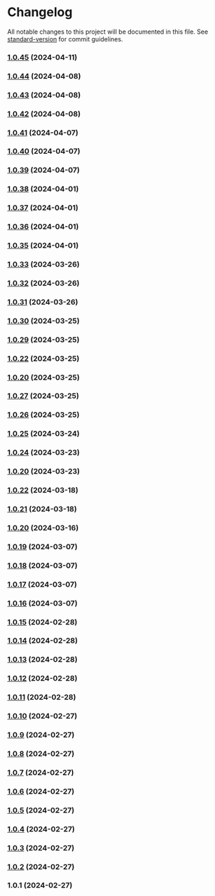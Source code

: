 # Changelog

All notable changes to this project will be documented in this file. See [standard-version](https://github.com/conventional-changelog/standard-version) for commit guidelines.

### [1.0.45](https://github.com/Nico2433/custom-components/compare/v1.0.44...v1.0.45) (2024-04-11)

### [1.0.44](https://github.com/Nico2433/custom-components/compare/v1.0.43...v1.0.44) (2024-04-08)

### [1.0.43](https://github.com/Nico2433/custom-components/compare/v1.0.42...v1.0.43) (2024-04-08)

### [1.0.42](https://github.com/Nico2433/custom-components/compare/v1.0.41...v1.0.42) (2024-04-08)

### [1.0.41](https://github.com/Nico2433/custom-components/compare/v1.0.40...v1.0.41) (2024-04-07)

### [1.0.40](https://github.com/Nico2433/custom-components/compare/v1.0.39...v1.0.40) (2024-04-07)

### [1.0.39](https://github.com/Nico2433/custom-components/compare/v1.0.38...v1.0.39) (2024-04-07)

### [1.0.38](https://github.com/Nico2433/custom-components/compare/v1.0.37...v1.0.38) (2024-04-01)

### [1.0.37](https://github.com/Nico2433/custom-components/compare/v1.0.36...v1.0.37) (2024-04-01)

### [1.0.36](https://github.com/Nico2433/custom-components/compare/v1.0.35...v1.0.36) (2024-04-01)

### [1.0.35](https://github.com/Nico2433/custom-components/compare/v1.0.33...v1.0.35) (2024-04-01)

### [1.0.33](https://github.com/Nico2433/custom-components/compare/v1.0.32...v1.0.33) (2024-03-26)

### [1.0.32](https://github.com/Nico2433/custom-components/compare/v1.0.31...v1.0.32) (2024-03-26)

### [1.0.31](https://github.com/Nico2433/custom-components/compare/v1.0.30...v1.0.31) (2024-03-26)

### [1.0.30](https://github.com/Nico2433/custom-components/compare/v1.0.29...v1.0.30) (2024-03-25)

### [1.0.29](https://github.com/Nico2433/custom-components/compare/v1.0.27...v1.0.29) (2024-03-25)

### [1.0.22](https://github.com/Nico2433/custom-components/compare/v1.0.27...v1.0.22) (2024-03-25)

### [1.0.20](https://github.com/Nico2433/custom-components/compare/v1.0.27...v1.0.20) (2024-03-25)

### [1.0.27](https://github.com/Nico2433/custom-components/compare/v1.0.26...v1.0.27) (2024-03-25)

### [1.0.26](https://github.com/Nico2433/custom-components/compare/v1.0.25...v1.0.26) (2024-03-25)

### [1.0.25](https://github.com/Nico2433/custom-components/compare/v1.0.24...v1.0.25) (2024-03-24)

### [1.0.24](https://github.com/Nico2433/custom-components/compare/v1.0.22...v1.0.24) (2024-03-23)

### [1.0.20](https://github.com/Nico2433/custom-components/compare/v1.0.22...v1.0.20) (2024-03-23)

### [1.0.22](https://github.com/Nico2433/custom-components/compare/v1.0.21...v1.0.22) (2024-03-18)

### [1.0.21](https://github.com/Nico2433/custom-components/compare/v1.0.20...v1.0.21) (2024-03-18)

### [1.0.20](https://github.com/Nico2433/custom-components/compare/v1.0.19...v1.0.20) (2024-03-16)

### [1.0.19](https://github.com/Nico2433/custom-components/compare/v1.0.18...v1.0.19) (2024-03-07)

### [1.0.18](https://github.com/Nico2433/custom-components/compare/v1.0.17...v1.0.18) (2024-03-07)

### [1.0.17](https://github.com/Nico2433/custom-components/compare/v1.0.16...v1.0.17) (2024-03-07)

### [1.0.16](https://github.com/Nico2433/custom-components/compare/v1.0.15...v1.0.16) (2024-03-07)

### [1.0.15](https://github.com/Nico2433/custom-inputs/compare/v1.0.14...v1.0.15) (2024-02-28)

### [1.0.14](https://github.com/Nico2433/custom-inputs/compare/v1.0.13...v1.0.14) (2024-02-28)

### [1.0.13](https://github.com/Nico2433/custom-inputs/compare/v1.0.12...v1.0.13) (2024-02-28)

### [1.0.12](https://github.com/Nico2433/custom-inputs/compare/v1.0.11...v1.0.12) (2024-02-28)

### [1.0.11](https://github.com/Nico2433/custom-inputs/compare/v1.0.10...v1.0.11) (2024-02-28)

### [1.0.10](https://github.com/Nico2433/custom-inputs/compare/v1.0.9...v1.0.10) (2024-02-27)

### [1.0.9](https://github.com/Nico2433/custom-inputs/compare/v1.0.8...v1.0.9) (2024-02-27)

### [1.0.8](https://github.com/Nico2433/custom-inputs/compare/v1.0.7...v1.0.8) (2024-02-27)

### [1.0.7](https://github.com/Nico2433/custom-inputs/compare/v1.0.5...v1.0.7) (2024-02-27)

### [1.0.6](https://github.com/Nico2433/custom-inputs/compare/v1.0.5...v1.0.6) (2024-02-27)

### [1.0.5](https://github.com/Nico2433/custom-inputs/compare/v1.0.4...v1.0.5) (2024-02-27)

### [1.0.4](https://github.com/Nico2433/custom-inputs/compare/v1.0.3...v1.0.4) (2024-02-27)

### [1.0.3](https://github.com/Nico2433/custom-inputs/compare/v1.0.2...v1.0.3) (2024-02-27)

### [1.0.2](https://github.com/Nico2433/custom-inputs/compare/v1.0.1...v1.0.2) (2024-02-27)

### 1.0.1 (2024-02-27)
